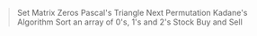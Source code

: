 > Set Matrix Zeros
> Pascal's Triangle
> Next Permutation
> Kadane's Algorithm
> Sort an array of 0's, 1's and 2's
> Stock Buy and Sell
